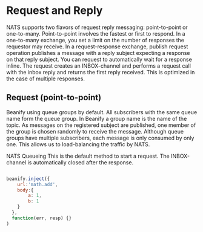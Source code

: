 # Request and Reply

NATS supports two flavors of request reply messaging: point-to-point or one-to-many. Point-to-point involves the fastest or first to respond. In a one-to-many exchange, you set a limit on the number of responses the requestor may receive. In a request-response exchange, publish request operation publishes a message with a reply subject expecting a response on that reply subject. You can request to automatically wait for a response inline. The request creates an INBOX-channel and performs a request call with the inbox reply and returns the first reply received. This is optimized in the case of multiple responses.

## Request (point-to-point)
Beanify using queue groups by default. All subscribers with the same queue name form the queue group. In Beanify a group name is the name of the topic. As messages on the registered subject are published, one member of the group is chosen randomly to receive the message. Although queue groups have multiple subscribers, each message is only consumed by only one. This allows us to load-balancing the traffic by NATS.

NATS Queueing
This is the default method to start a request. The INBOX-channel is automatically closed after the response.

```javascript

beanify.inject({
    url:'math.add',
    body:{
        a: 1,
        b: 1
    }
  },
  function(err, resp) {}
)

```

